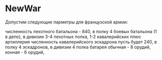 # NewWar
Допустим следующие парметры для французской армии:

численность пехотного батальона - 840, в полку 4 боевых батальона (1 в депо), в дивизии 3-4 пехотных полка, 1-2 кавалерийских плюс артиллерия
численность кавалерийского эскадрона пусть будет 240, в полку 4 эскадронов, в дивизии 4 полка
батарея обычная - 8 орудий, конная - 6 орудий, 
